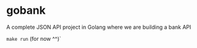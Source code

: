 # gobank
A complete JSON API project in Golang where we are building a bank API

`make run` (for now ^^)`
